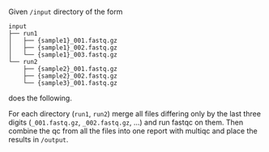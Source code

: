 Given `/input` directory of the form

    input
    ├── run1
    │   ├── {sample1}_001.fastq.gz
    │   ├── {sample1}_002.fastq.gz
    │   └── {sample1}_003.fastq.gz
    └── run2
        ├── {sample2}_001.fastq.gz
        ├── {sample2}_002.fastq.gz
        └── {sample3}_001.fastq.gz

does the following.

For each directory (`run1`, `run2`) merge all files differing only by
the last three digits (`_001.fastq.gz`, `_002.fastq.gz`, ...) and run
fastqc on them.  Then combine the qc from all the files into one
report with multiqc and place the results in `/output`.
